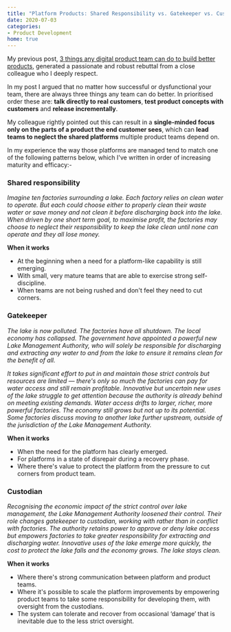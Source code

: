 ```yaml
---
title: "Platform Products: Shared Responsibility vs. Gatekeeper vs. Custodian"
date: 2020-07-03
categories:
- Product Development
home: true
---
```

My previous post, [3 things any digital product team can do to build better products](https://mattandre.ws/2020/05/waterfall-to-agile/), generated a passionate and robust rebuttal from a close colleague who I deeply respect.

In my post I argued that no matter how successful or dysfunctional your team, there are always three things any team can do better. In prioritised order these are: **talk directly to real customers**, **test product concepts with customers** and **release incrementally**.

My colleague rightly pointed out this can result in a **single-minded focus only on the parts of a product the end customer sees**, which can **lead teams to neglect the shared platforms** multiple product teams depend on.

In my experience the way those platforms are managed tend to match one of the following patterns below, which I've written in order of increasing maturity and efficacy:-

### Shared responsibility

*Imagine ten factories surrounding a lake. Each factory relies on clean water to operate. But each could choose either to properly clean their waste water or save money and not clean it before discharging back into the lake. When driven by one short term goal, to maximise profit, the factories may choose to neglect their responsibility to keep the lake clean until none can operate and they all lose money.*

**When it works**

- At the beginning when a need for a platform-like capability is still emerging.
- With small, very mature teams that are able to exercise strong self-discipline.
- When teams are not being rushed and don't feel they need to cut corners.

### Gatekeeper

*The lake is now polluted. The factories have all shutdown. The local economy has collapsed. The government have appointed a powerful new Lake Management Authority, who will solely be responsible for discharging and extracting any water to and from the lake  to ensure it remains clean for the benefit of all.*

*It takes significant effort to put in and maintain those strict controls but resources are limited — there's only so much the factories can pay for water access and still remain profitable. Innovative but uncertain new uses of the lake struggle to get attention because the authority is already behind on meeting existing demands. Water access drifts to larger, richer, more powerful factories. The economy still grows but not up to its potential. Some factories discuss moving to another lake further upstream, outside of the jurisdiction of the Lake Management Authority.*

**When it works**

- When the need for the platform has clearly emerged.
- For platforms in a state of disrepair during a recovery phase.
- Where there's value to protect the platform from the pressure to cut corners from product team.

### Custodian

*Recognising the economic impact of the strict control over lake management, the Lake Management Authority loosened their control. Their role changes gatekeeper to custodian, working with rather than in conflict with factories. The authority retains power to approve or deny lake access but empowers factories to take greater responsibility for extracting and discharging water. Innovative uses of the lake emerge more quickly, the cost to protect the lake falls and the economy grows. The lake stays clean.*

**When it works**

- Where there's strong communication between platform and product teams.
- Where it's possible to scale the platform improvements by empowering product teams to take some responsibility for developing them, with oversight from the custodians.
- The system can tolerate and recover from occasional ‘damage’ that is inevitable due to the less strict oversight.
